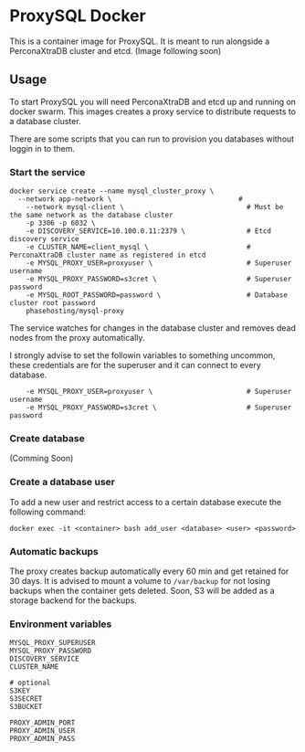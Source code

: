# ProxySQL Docker
This is a container image for ProxySQL. It is meant to run alongside a PerconaXtraDB cluster and etcd. (Image following soon)

## Usage
To start ProxySQL you will need PerconaXtraDB and etcd up and running on docker swarm. This images creates a proxy service to distribute requests to a database cluster.

There are some scripts that you can run to provision you databases without loggin in to them.

### Start the service

```shell
docker service create --name mysql_cluster_proxy \
  --network app-network \                               # 
	--network mysql-client \                              # Must be the same network as the database cluster
	-p 3306 -p 6032 \                 
	-e DISCOVERY_SERVICE=10.100.0.11:2379 \               # Etcd discovery service
	-e CLUSTER_NAME=client_mysql \                        # PerconaXtraDB cluster name as registered in etcd
	-e MYSQL_PROXY_USER=proxyuser \                       # Superuser username
	-e MYSQL_PROXY_PASSWORD=s3cret \                      # Superuser password
	-e MYSQL_ROOT_PASSWORD=password \                     # Database cluster root password
	phasehosting/mysql-proxy
```

The service watches for changes in the database cluster and removes dead nodes from the proxy automatically.

I strongly advise to set the followin variables to something uncommon, these credentials are for the superuser and it can connect to every database.

```
	-e MYSQL_PROXY_USER=proxyuser \                       # Superuser username
	-e MYSQL_PROXY_PASSWORD=s3cret \                      # Superuser password

```
### Create database
(Comming Soon)

### Create a database user

To add a new user and restrict access to a certain database execute the following command:
```shell
docker exec -it <container> bash add_user <database> <user> <password>
```

### Automatic backups
The proxy creates backup automatically every 60 min and get retained for 30 days. It is advised to mount a volume to `/var/backup` for not losing backups when the container gets deleted. Soon, S3 will be added as a storage backend for the backups.

### Environment variables

```
MYSQL_PROXY_SUPERUSER
MYSQL_PROXY_PASSWORD
DISCOVERY_SERVICE
CLUSTER_NAME

# optional
S3KEY
S3SECRET
S3BUCKET

PROXY_ADMIN_PORT
PROXY_ADMIN_USER
PROXY_ADMIN_PASS
```
